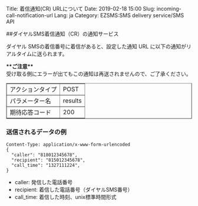 Title: 着信通知(CR) URLについて
Date: 2019-02-18 15:00
Slug: incoming-call-notification-url
Lang: ja
Category: EZSMS:SMS delivery service/SMS API

##ダイヤルSMS着信通知（CR）の通知サービス

ダイヤル SMSの着信番号に着信があると、設定した通知 URL に以下の通知がリアルタイムに送られます。

<div class="alert alert-danger">
  <b>**ご注意** </b>
  <br>
  受け取る側にエラーが出てもこの通知は再送されませんので、ご了承ください。
</div>

<table border="1" cellpadding="10" cellspacing="1">
  <tbody>
    <tr>
      <td>アクションタイプ</td>
      <td>POST</td>
    </tr>
    <tr>
      <td>パラメーター名</td>
      <td>results</td>
    </tr>
    <tr>
      <td>期待応答コード</td>
      <td>200</td>
    </tr>
  </tbody>
</table>

### 送信されるデータの例

```
Content-Type: application/x-www-form-urlencoded
{
  "caller": "818012345678",
  "recipient": "815012345678",
  "call_time": "1327111224",
}
```

* caller: 発信した電話番号
* recipient: 着信した電話番号（ダイヤルSMS番号）
* call_time: 着信した時刻、unix標準時間形式
